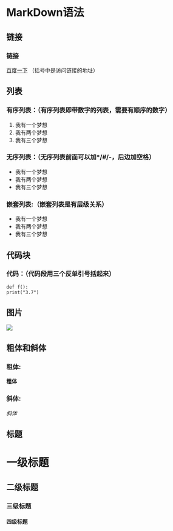 
# MarkDown语法
## 链接
### 链接

[百度一下](链接地址) （括号中是访问链接的地址）

## 列表
### 有序列表：（有序列表即带数字的列表，需要有顺序的数字）

1. 我有一个梦想
2. 我有两个梦想
3. 我有三个梦想

### 无序列表：（无序列表前面可以加*/#/-，后边加空格）

* 我有一个梦想
* 我有两个梦想
* 我有三个梦想
### 嵌套列表:（嵌套列表是有层级关系）

- 我有一个梦想
- 我有两个梦想
- 我有三个梦想

## 代码块
### 代码：（代码段用三个反单引号括起来）

```
def f():
print("3.7")
```
## 图片
![](图片链接地址)

## 粗体和斜体
### 粗体:  

**粗体**
### 斜体:

*斜体*

## 标题

# 一级标题  
## 二级标题  
### 三级标题  
#### 四级标题

